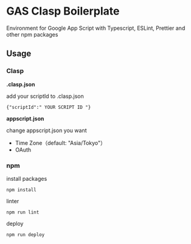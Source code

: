 # GAS Clasp Boilerplate
Environment for Google App Script with Typescript, ESLint, Prettier and other npm packages

## Usage

### Clasp

**.clasp.json**

add your scriptId to .clasp.json

```
{"scriptId":" YOUR SCRIPT ID "}
```

**appscript.json**

change appscript.json you want

- Time Zone（default: "Asia/Tokyo"）
- OAuth

### npm 

install packages
```
npm install
```

linter
```
npm run lint
```

deploy
```
npm run deploy
```
